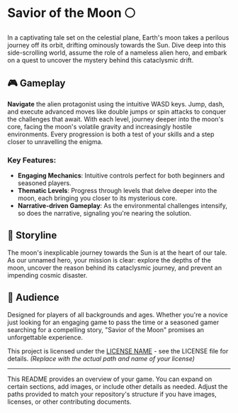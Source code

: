 
# Savior of the Moon 🌕

In a captivating tale set on the celestial plane, Earth's moon takes a perilous journey off its orbit, drifting ominously towards the Sun. Dive deep into this side-scrolling world, assume the role of a nameless alien hero, and embark on a quest to uncover the mystery behind this cataclysmic drift.




## 🎮 Gameplay

**Navigate** the alien protagonist using the intuitive WASD keys. Jump, dash, and execute advanced moves like double jumps or spin attacks to conquer the challenges that await. With each level, journey deeper into the moon's core, facing the moon's volatile gravity and increasingly hostile environments. Every progression is both a test of your skills and a step closer to unravelling the enigma.

### Key Features:

- **Engaging Mechanics**: Intuitive controls perfect for both beginners and seasoned players.
- **Thematic Levels**: Progress through levels that delve deeper into the moon, each bringing you closer to its mysterious core.
- **Narrative-driven Gameplay**: As the environmental challenges intensify, so does the narrative, signaling you're nearing the solution.

## 🌌 Storyline

The moon's inexplicable journey towards the Sun is at the heart of our tale. As our unnamed hero, your mission is clear: explore the depths of the moon, uncover the reason behind its cataclysmic journey, and prevent an impending cosmic disaster.

## 🎯 Audience

Designed for players of all backgrounds and ages. Whether you're a novice just looking for an engaging game to pass the time or a seasoned gamer searching for a compelling story, "Savior of the Moon" promises an unforgettable experience.



This project is licensed under the [LICENSE NAME](path/to/your/LICENSE) - see the LICENSE file for details. *(Replace with the actual path and name of your license)*

---

This README provides an overview of your game. You can expand on certain sections, add images, or include other details as needed. Adjust the paths provided to match your repository's structure if you have images, licenses, or other contributing documents.

